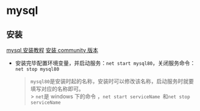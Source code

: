 # mysql

## 安装

[mysql 安装教程](https://blog.csdn.net/zhouzezhou/article/details/52446608)
[安装 community 版本](https://dev.mysql.com/downloads/installer/)

- 安装完毕配置环境变量，并启动服务：`net start mysql80`，关闭服务命令：`net stop mysql80`
  > `mysql80`是安装时起的名称，安装时可以修改该名称，启动服务时就要填写对应的名称即可。<br/> > `net`是 windows 下的命令
  > ，`net start serviceName `和`net stop serviceName`
